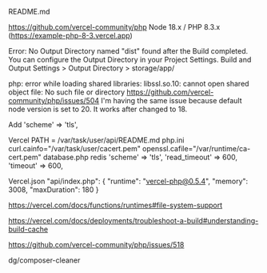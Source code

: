 README.md

https://github.com/vercel-community/php
    Node 18.x / PHP 8.3.x (https://example-php-8-3.vercel.app)

Error: No Output Directory named "dist" found after the Build completed. You can configure the Output Directory in your Project Settings.
    Build and Output Settings > Output Directory > storage/app/

php: error while loading shared libraries: libssl.so.10: cannot open shared object file: No such file or directory
    https://github.com/vercel-community/php/issues/504
    I'm having the same issue because default node version is set to 20. It works after changed to 18.

Add 'scheme' => 'tls',


Vercel PATH = /var/task/user/api/README.md
php.ini
	curl.cainfo="/var/task/user/cacert.pem"
	openssl.cafile="/var/runtime/ca-cert.pem"
database.php redis
            'scheme' => 'tls',
            'read_timeout' => 600,
            'timeout' => 600,

Vercel.json
        "api/index.php": {
            "runtime": "vercel-php@0.5.4",
            "memory": 3008,
            "maxDuration": 180
        }

https://vercel.com/docs/functions/runtimes#file-system-support

https://vercel.com/docs/deployments/troubleshoot-a-build#understanding-build-cache

https://github.com/vercel-community/php/issues/518

dg/composer-cleaner